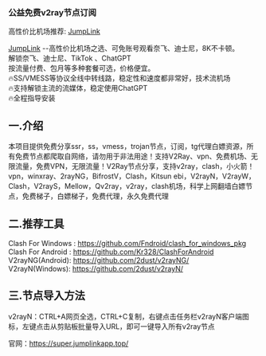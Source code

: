 ### 公益免费v2ray节点订阅

高性价比机场推荐: <a href="https://super.quicklinkapp.top/">JumpLink</a> 

<a href="https://super.quicklinkapp.top/">JumpLink</a> --高性价比机场之选、可免账号观看奈飞、迪士尼，8K不卡顿。<br>
解锁奈飞、迪士尼、TikTok 、ChatGPT<br>
按流量付费、包月等多种套餐可选，价格便宜。<br>
🔥SS/VMESS等协议全线中转线路，稳定性和速度都非常好，技术流机场<br>
🔥支持解锁主流的流媒体，稳定使用ChatGPT<br>
🔥全程指导安装<br>

## 一.介绍
本项目提供免费分享ssr，ss，vmess，trojan节点，订阅，tg代理白嫖资源，所有免费节点都爬取自网络，请勿用于非法用途！支持V2Ray、vpn、免费机场、无限流量，免费VPN，无限流量！V2Ray节点分享，支持v2ray，clash，小火箭！vpn，winxray、2rayNG，BifrostV，Clash，Kitsun ebi，V2rayN，V2rayW，Clash，V2rayS，Mellow，Qv2ray，v2ray，clash机场，科学上网翻墙白嫖节点，免费梯子，白嫖梯子，免费代理，永久免费代理

## 二.推荐工具
Clash For Windows : https://github.com/Fndroid/clash_for_windows_pkg <br>
Clash For Android : https://github.com/Kr328/ClashForAndroid  <br>
V2rayNG(Android): https://github.com/2dust/v2rayNG/  <br>
V2rayN(Windows): https://github.com/2dust/v2rayN/ <br>

##  三.节点导入方法
v2rayN：CTRL+A网页全选，CTRL+C复制，右键点击任务栏v2rayN客户端图标，左键点击从剪贴板批量导入URL，即可一键导入所有v2ray节点


官网：https://super.jumplinkapp.top/
